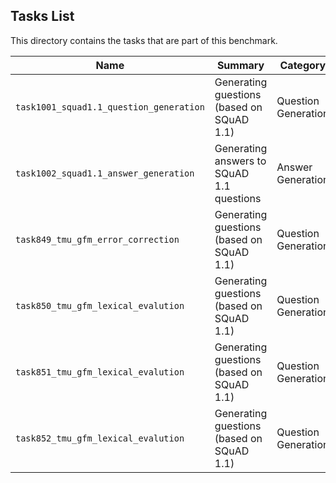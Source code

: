 ## Tasks List 

This directory contains the tasks that are part of this benchmark. 


Name | Summary | Category
---- | ----------- | --------
`task1001_squad1.1_question_generation` | Generating guestions (based on SQuAD 1.1) | Question Generation  
`task1002_squad1.1_answer_generation` | Generating answers to SQuAD 1.1 questions | Answer Generation
`task849_tmu_gfm_error_correction` | Generating guestions (based on SQuAD 1.1) |Question Generation 
`task850_tmu_gfm_lexical_evalution` | Generating guestions (based on SQuAD 1.1) |Question Generation  
`task851_tmu_gfm_lexical_evalution` | Generating guestions (based on SQuAD 1.1) |Question Generation  
`task852_tmu_gfm_lexical_evalution` | Generating guestions (based on SQuAD 1.1) |Question Generation  